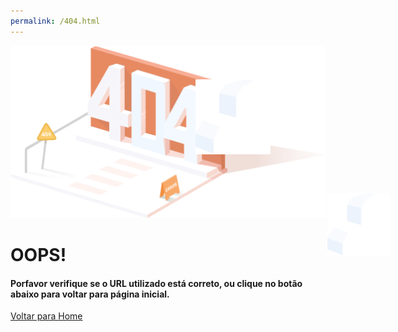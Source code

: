 ```yaml
---
permalink: /404.html
---
```


<head>
    <!-- import CSS -->
    <link rel="stylesheet" href="https://unpkg.com/element-ui/lib/theme-chalk/index.css">
</head>

<div>
  <div>
    <div>
      <div style="position: absolute">
        <img class="cloud-top" src="./src/assets/images/404_images/404_cloud.png" alt="404">
        <img class="cloud-bottom" src="./src/assets/images/404_images/404_cloud.png" alt="404">
      </div>
      <img src="./src/assets/images/404_images/404_orange.png" alt="404">
    </div>
    <div>
      <h1>OOPS!</h1>
      <h4>Porfavor verifique se o URL utilizado está correto, ou clique no botão abaixo para voltar para página inicial.</h4>
      <el-buttom><a href="index.html">Voltar para Home</a></el-buttom>
    </div>
  </div>
</div>

<body>
  <!-- import vue -->
  <script src="https://unpkg.com/vue/dist/vue.js"></script>
  <!-- import element ui -->
  <script src="https://unpkg.com/element-ui/lib/index.js"></script>
</body>

<style>

.cloud-top {
  width: 120px;
  height: 120px;
  position: relative;
  animation-name: moving;
  animation-duration: 5s;
  animation-delay: -2s;
  animation-iteration-count: 10;
  transform: translateY(50px) translateX(300px);
  background-color: transparent;
}

.cloud-bottom {
  width: 100px;
  height: 100px;
  position: relative;
  animation-name: moving;
  animation-duration: 3.5s;
  animation-delay: -2.7s;
  animation-iteration-count: 10;
  transform: translateY(200px) translateX(400px);
  background-color: transparent;
}

@keyframes moving {
  0%  {left:0px; top:0px;}
  50%  {left:-20px; top:20px;}
  100%  {left:0px; top:0px;}
}

</style>
